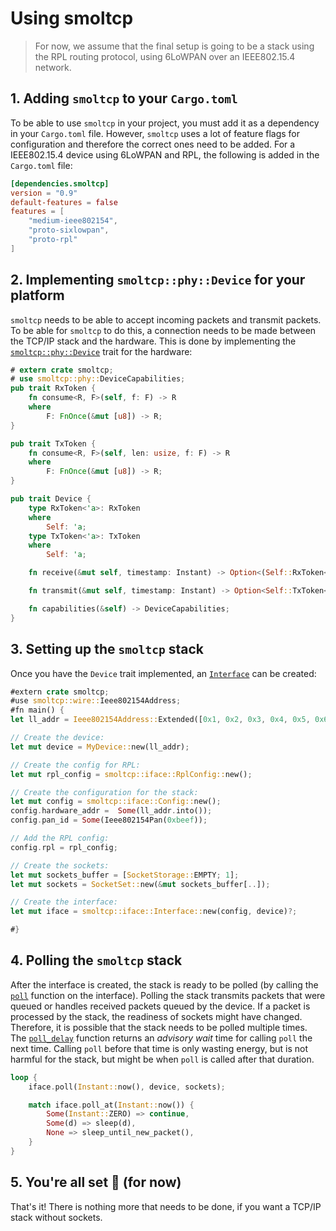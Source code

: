 # Using smoltcp

> For now, we assume that the final setup is going to be a stack using the RPL routing protocol, using 6LoWPAN over an IEEE802.15.4 network.

## 1. Adding `smoltcp` to your `Cargo.toml`
To be able to use `smoltcp` in your project, you must add it as a dependency in your `Cargo.toml` file.
However, `smoltcp` uses a lot of feature flags for configuration and therefore the correct ones need to be added.
For a IEEE802.15.4 device using 6LoWPAN and RPL, the following is added in the `Cargo.toml` file:

```toml
[dependencies.smoltcp]
version = "0.9"
default-features = false
features = [
	"medium-ieee802154",
	"proto-sixlowpan",
	"proto-rpl"
]
```

<!--More information about the feature flags can be found [here](./feature_flags.md).-->

## 2. Implementing `smoltcp::phy::Device` for your platform

`smoltcp` needs to be able to accept incoming packets and transmit packets.
To be able for `smoltcp` to do this, a connection needs to be made between the TCP/IP stack and the hardware.
This is done by implementing the [`smoltcp::phy::Device`](https://docs.rs/smoltcp/latest/smoltcp/phy/trait.Device.html) trait for the hardware:

```rust
# extern crate smoltcp;
# use smoltcp::phy::DeviceCapabilities;
pub trait RxToken {
    fn consume<R, F>(self, f: F) -> R
    where
        F: FnOnce(&mut [u8]) -> R;
}

pub trait TxToken {
    fn consume<R, F>(self, len: usize, f: F) -> R
    where
        F: FnOnce(&mut [u8]) -> R;
}

pub trait Device {
    type RxToken<'a>: RxToken
    where
        Self: 'a;
    type TxToken<'a>: TxToken
    where
        Self: 'a;

    fn receive(&mut self, timestamp: Instant) -> Option<(Self::RxToken<'_>, Self::TxToken<'_>)>;

    fn transmit(&mut self, timestamp: Instant) -> Option<Self::TxToken<'_>>;

    fn capabilities(&self) -> DeviceCapabilities;
}
```

## 3. Setting up the `smoltcp` stack

Once you have the `Device` trait implemented, an [`Interface`](https://docs.rs/smoltcp/latest/smoltcp/iface/struct.Interface.html) can be created:

```rust
#extern crate smoltcp;
#use smoltcp::wire::Ieee802154Address;
#fn main() {
let ll_addr = Ieee802154Address::Extended([0x1, 0x2, 0x3, 0x4, 0x5, 0x6 0x7, 0x8]);

// Create the device:
let mut device = MyDevice::new(ll_addr);

// Create the config for RPL:
let mut rpl_config = smoltcp::iface::RplConfig::new();

// Create the configuration for the stack:
let mut config = smoltcp::iface::Config::new();
config.hardware_addr =	Some(ll_addr.into());
config.pan_id = Some(Ieee802154Pan(0xbeef));

// Add the RPL config:
config.rpl = rpl_config;

// Create the sockets:
let mut sockets_buffer = [SocketStorage::EMPTY; 1];
let mut sockets = SocketSet::new(&mut sockets_buffer[..]);

// Create the interface:
let mut iface = smoltcp::iface::Interface::new(config, device)?;

#}
```

## 4. Polling the `smoltcp` stack

After the interface is created, the stack is ready to be polled (by calling the [`poll`](https://docs.rs/smoltcp/latest/smoltcp/iface/struct.Interface.html#method.poll) function on the interface).
Polling the stack transmits packets that were queued or handles received packets queued by the device.
If a packet is processed by the stack, the readiness of sockets might have changed.
Therefore, it is possible that the stack needs to be polled multiple times.
The [`poll_delay`](https://docs.rs/smoltcp/latest/smoltcp/iface/struct.Interface.html#method.poll_delay) function returns an _advisory wait_ time for calling `poll` the next time. 
Calling `poll` before that time is only wasting energy, but is not harmful for the stack,
but might be when `poll` is called after that duration.

```rust
loop {
	iface.poll(Instant::now(), device, sockets);

	match iface.poll_at(Instant::now()) {
		Some(Instant::ZERO) => continue,
		Some(d) => sleep(d),
		None => sleep_until_new_packet(),
	}
}
```

## 5. You're all set 🎉 (for now)

That's it! There is nothing more that needs to be done, if you want a TCP/IP stack without sockets.